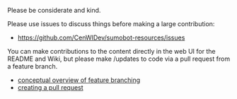 Please be considerate and kind. 

Please use issues to discuss things before making a large contribution:
* https://github.com/CenWIDev/sumobot-resources/issues

You can make contributions to the content directly in the web UI for the README and Wiki, 
but please make /updates to code via a pull request from a feature branch. 
* [conceptual overview of feature branching](https://www.atlassian.com/git/tutorials/comparing-workflows/feature-branch-workflow)
* [creating a pull request](https://help.github.com/en/articles/creating-a-pull-request#creating-the-pull-request)
